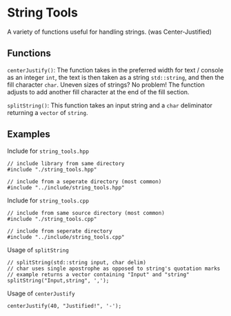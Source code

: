 # String Tools
A variety of functions useful for handling strings. (was Center-Justified)

## Functions
`centerJustify()`:
The function takes in the preferred width for text / console as an integer `int`, the text is then taken as a string `std::string`, and then the fill character `char`.
Uneven sizes of strings? No problem! The function adjusts to add another fill character at the end of the fill section.

`splitString()`:
This function takes an input string and a `char` deliminator returning a `vector` of `string`. 

## Examples

Include for `string_tools.hpp`
```
// include library from same directory
#include "./string_tools.hpp"

// include from a seperate directory (most common)
#include "../include/string_tools.hpp"
```

Include for `string_tools.cpp`
```
// include from same source directory (most common)
#include "./string_tools.cpp"

// include from seperate directory
#include "../include/string_tools.cpp"
```

Usage of `splitString`
```
// splitString(std::string input, char delim)
// char uses single apostrophe as opposed to string's quotation marks
// example returns a vector containing "Input" and "string"
splitString("Input,string", ',');
```

Usage of `centerJustify`
```
centerJustify(40, "Justified!", '-');
```